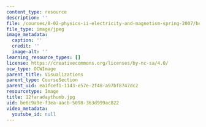 ```yaml
---
content_type: resource
description: ''
file: /courses/8-02-physics-ii-electricity-and-magnetism-spring-2007/be6c9a9ef3eaaacb5098363d999ac822_12faradaythumb.jpg
file_type: image/jpeg
image_metadata:
  caption: ''
  credit: ''
  image-alt: ''
learning_resource_types: []
license: https://creativecommons.org/licenses/by-nc-sa/4.0/
ocw_type: OCWImage
parent_title: Visualizations
parent_type: CourseSection
parent_uid: ea1fcef1-1143-e57e-2f48-a97bf8747dc2
resourcetype: Image
title: 12faradaythumb.jpg
uid: be6c9a9e-f3ea-aacb-5098-363d999ac822
video_metadata:
  youtube_id: null
---
```

